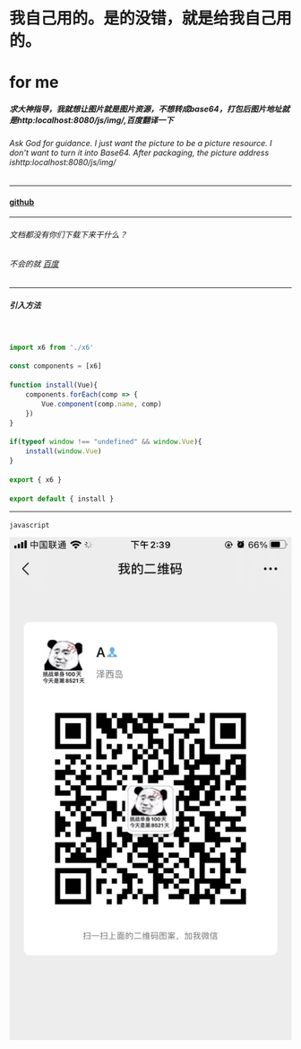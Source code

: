# 我自己用的。是的没错，就是给我自己用的。
# for me

##### 求大神指导，我就想让图片就是图片资源，不想转成base64，打包后图片地址就是http:localhost:8080/js/img/,百度翻译一下
###### Ask God for guidance. I just want the picture to be a picture resource. I don't want to turn it into Base64. After packaging, the picture address ishttp:localhost:8080/js/img/
---
#### [github](https://github.com/w569638598/obstacle-wl.git)
---
###### 文档都没有你们下载下来干什么？
###### 不会的就 [百度](https://www.baidu.com)
----

##### 引入方法
```javascript


import x6 from './x6'

const components = [x6]

function install(Vue){
    components.forEach(comp => {
        Vue.component(comp.name, comp)
    })
}

if(typeof window !== "undefined" && window.Vue){
    install(window.Vue)
}

export { x6 }

export default { install }
```
---- 
`javascript`

![](call.jpg)